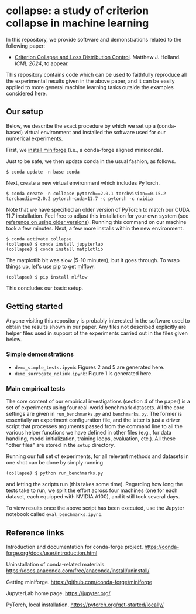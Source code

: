 
# collapse: a study of criterion collapse in machine learning

In this repository, we provide software and demonstrations related to the following paper:

- [Criterion Collapse and Loss Distribution Control](https://arxiv.org/abs/2402.09802). Matthew J. Holland. *ICML 2024*, to appear.

This repository contains code which can be used to faithfully reproduce all the experimental results given in the above paper, and it can be easily applied to more general machine learning tasks outside the examples considered here.


## Our setup

Below, we describe the exact procedure by which we set up a (conda-based) virtual environment and installed the software used for our numerical experiments.

First, we [install miniforge](https://github.com/conda-forge/miniforge) (i.e., a conda-forge aligned miniconda).

Just to be safe, we then update conda in the usual fashion, as follows.

```
$ conda update -n base conda
```

Next, create a new virtual environment which includes PyTorch.

```
$ conda create -n collapse pytorch==2.0.1 torchvision==0.15.2 torchaudio==2.0.2 pytorch-cuda=11.7 -c pytorch -c nvidia
```

Note that we have specified an older version of PyTorch to match our CUDA 11.7 installation. Feel free to adjust this installation for your own system (see [reference on using older versions](https://pytorch.org/get-started/previous-versions/)). Running this command on our machine took a few minutes. Next, a few more installs within the new environment.

```
$ conda activate collapse
(collapse) $ conda install jupyterlab
(collapse) $ conda install matplotlib
```

The matplotlib bit was slow (5-10 minutes), but it goes through. To wrap things up, let's use [pip](https://pypi.org/project/pip/) to get [mlflow](https://mlflow.org/).

```
(collapse) $ pip install mlflow
```

This concludes our basic setup.


## Getting started

Anyone visiting this repository is probably interested in the software used to obtain the results shown in our paper. Any files not described explicitly are helper files used in support of the experiments carried out in the files given below.

### Simple demonstrations

- `demo_simple_tests.ipynb`: Figures 2 and 5 are generated here.
- `demo_surrogate_nolink.ipynb`: Figure 1 is generated here.


### Main empirical tests

The core content of our empirical investigations (section 4 of the paper) is a set of experiments using four real-world benchmark datasets. All the core settings are given in `run_benchmarks.py` and `benchmarks.py`. The former is essentially an experiment configuration file, and the latter is just a driver script that processes arguments passed from the command line to all the various helper functions we have defined in other files (e.g., for data handling, model initialization, training loops, evaluation, etc.). All these "other files" are stored in the `setup` directory.

Running our full set of experiments, for all relevant methods and datasets in one shot can be done by simply running

```
(collapse) $ python run_benchmarks.py
```

and letting the scripts run (this takes some time). Regarding how long the tests take to run, we split the effort across four machines (one for each dataset, each equipped with NVIDIA A100), and it still took several days.

To view results once the above script has been executed, use the Jupyter notebook called `eval_benchmarks.ipynb`.


## Reference links

Introduction and documentation for conda-forge project.
https://conda-forge.org/docs/user/introduction.html

Uninstallation of conda-related materials.
https://docs.anaconda.com/free/anaconda/install/uninstall/

Getting miniforge.
https://github.com/conda-forge/miniforge

JupyterLab home page.
https://jupyter.org/

PyTorch, local installation.
https://pytorch.org/get-started/locally/
